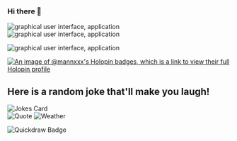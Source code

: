 ### Hi there 👋
![graphical user interface, application](https://img.shields.io/badge/GitHub-181717.svg?style=for-the-badge&logo=GitHub&logoColor=white)  ![graphical user interface, application](https://img.shields.io/badge/GitHub%20Pages-222222.svg?style=for-the-badge&logo=GitHub-Pages&logoColor=white)

<!--
**Mannxxx/Mannxxx** is a ✨ _special_ ✨ repository because its `README.md` (this file) appears on your GitHub profile.

Here are some ideas to get you started:

- 🔭 I’m currently working on ...
- 🌱 I’m currently learning ...
- 👯 I’m looking to collaborate on ...
- 🤔 I’m looking for help with ...
- 💬 Ask me about ...
- 📫 How to reach me: ...
- 😄 Pronouns: ...
- ⚡ Fun fact: ...
-->
![graphical user interface, application](https://media.licdn.com/dms/image/C4D22AQEuq3GDWDdRcQ/feedshare-shrink_800/0/1665757854013?e=1687392000&v=beta&t=68RVvh3E5YrcA4X7ReZO3O0RoY1vl-FTK4WLYYJTd5E)

[![An image of @mannxxx's Holopin badges, which is a link to view their full Holopin profile](https://holopin.me/mannxxx)](https://holopin.io/@mannxxx)
## Here is a random joke that'll make you laugh!
![Jokes Card](https://readme-jokes.vercel.app/api)        
![Quote](https://quotes-github-readme.vercel.app/api?type=quote)
![Weather](https://img.shields.io/badge/Weather-Delhi-blue?style=flat&logo=appveyor)

<!-- ![Chuck Norris Joke](https://api.chucknorris.io/jokes/random) -->
<!-- ![Trivia](https://opentdb.com/api.php?amount=1&category=9&difficulty=easy&type=multiple) -->

![Quickdraw Badge](https://img.shields.io/badge/Quickdraw-Contributor-orange?logo=google&logoColor=white)



